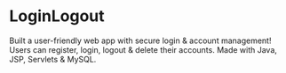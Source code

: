 # LoginLogout
Built a user-friendly web app with secure login &amp; account management! Users can register, login, logout &amp; delete their accounts. Made with Java, JSP, Servlets &amp; MySQL.
